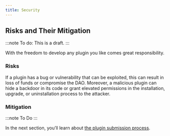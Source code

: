 ```yaml
---
title: Security
---
```


## Risks and Their Mitigation

:::note
To do: This is a draft.
:::

With the freedom to develop any plugin you like comes great responsibility.

### Risks

If a plugin has a bug or vulnerability that can be exploited, this can result in loss of funds or compromise the DAO.
Moreover, a malicious plugin can hide a backdoor in its code or grant elevated permissions in the installation, upgrade, or uninstallation process to the attacker.

### Mitigation

:::note
To Do
:::

In the next section, you’ll learn about [the plugin submission process](02-plugin-submission.md).
